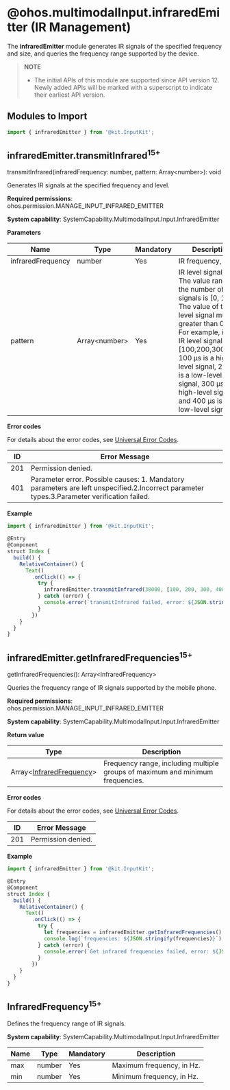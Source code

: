 # @ohos.multimodalInput.infraredEmitter (IR Management)

<!--Kit: Input Kit-->
<!--Subsystem: MultimodalInput-->
<!--Owner: @zhaoxueyuan-->
<!--Designer: @hanruofei-->
<!--Tester: @Lyuxin-->

The **infraredEmitter** module generates IR signals of the specified frequency and size, and queries the frequency range supported by the device.

> **NOTE**
>
> - The initial APIs of this module are supported since API version 12. Newly added APIs will be marked with a superscript to indicate their earliest API version.
>

## Modules to Import

```js
import { infraredEmitter } from '@kit.InputKit';
```

## infraredEmitter.transmitInfrared<sup>15+</sup>

transmitInfrared(infraredFrequency: number, pattern: Array&lt;number&gt;): void

Generates IR signals at the specified frequency and level.

**Required permissions**: ohos.permission.MANAGE_INPUT_INFRARED_EMITTER

**System capability**: SystemCapability.MultimodalInput.Input.InfraredEmitter

**Parameters**

| Name      | Type                       | Mandatory  | Description                                      |
| -------- | ------------------------- | ---- | ---------------------------------------- |
| infraredFrequency | number             | Yes   | IR frequency, in Hz.|
| pattern | Array&lt;number&gt; | Yes   | IR level signal, in μs. The value range of the number of level signals is [0, 1024]. The value of the level signal must be greater than 0.<br>For example, in the IR level signal array [100,200,300,400], 100 μs is a high-level signal, 200 μs is a low-level signal, 300 μs is a high-level signal, and 400 μs is a low-level signal.|

**Error codes**

For details about the error codes, see [Universal Error Codes](../errorcode-universal.md).

| ID| Error Message         |
| -------- | ----------------- |
| 201 | Permission denied. |
| 401 | Parameter error. Possible causes: 1. Mandatory parameters are left unspecified.2.Incorrect parameter types.3.Parameter verification failed. |

**Example**

```js
import { infraredEmitter } from '@kit.InputKit';

@Entry
@Component
struct Index {
  build() {
    RelativeContainer() {
      Text()
        .onClick(() => {
          try {
            infraredEmitter.transmitInfrared(38000, [100, 200, 300, 400]);
          } catch (error) {
            console.error(`transmitInfrared failed, error: ${JSON.stringify(error, [`code`, `message`])}`);
          }
        })
    }
  }
}
```

## infraredEmitter.getInfraredFrequencies<sup>15+</sup>

getInfraredFrequencies(): Array&lt;InfraredFrequency&gt;

Queries the frequency range of IR signals supported by the mobile phone.

**Required permissions**: ohos.permission.MANAGE_INPUT_INFRARED_EMITTER

**System capability**: SystemCapability.MultimodalInput.Input.InfraredEmitter

**Return value**

| Type                 | Description                 |
| ------------------- | ------------------- |
| Array&lt;[InfraredFrequency](#infraredfrequency15)&gt; | Frequency range, including multiple groups of maximum and minimum frequencies.|

**Error codes**

For details about the error codes, see [Universal Error Codes](../errorcode-universal.md).

| ID| Error Message         |
| -------- | ----------------- |
| 201 | Permission denied. |

**Example**

```js
import { infraredEmitter } from '@kit.InputKit';

@Entry
@Component
struct Index {
  build() {
    RelativeContainer() {
      Text()
        .onClick(() => {
          try {
            let frequencies = infraredEmitter.getInfraredFrequencies();
            console.log(`frequencies: ${JSON.stringify(frequencies)}`);
          } catch (error) {
            console.error(`Get infrared frequencies failed, error: ${JSON.stringify(error, [`code`, `message`])}`);
          }
        })
    }
  }
}
```

##  InfraredFrequency<sup>15+</sup>

Defines the frequency range of IR signals.

**System capability**: SystemCapability.MultimodalInput.Input.InfraredEmitter

| Name                              | Type| Mandatory  | Description |
| -------------------------------- | ---- | ------ | ------ |
| max                       | number | Yes| Maximum frequency, in Hz.|
| min                          | number | Yes | Minimum frequency, in Hz.|
